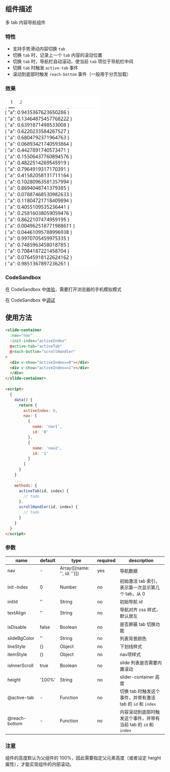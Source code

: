 ## 组件描述
多 tab 内容导航组件
### 特性
- 支持手势滑动内容切换 `tab`
- 切换 `tab` 时，记录上一个 `tab` 内容的滚动位置
- 切换 `tab` 时，导航栏自动滚动，使当前 `tab` 项位于导航栏中间
- 切换 `tab` 时触发 `active-tab` 事件
- 滚动到底部时触发 `reach-bottom` 事件（一般用于分页加载）

### 效果

<img src="./imgs/demo.gif" width="300" />

### CodeSandbox
在 CodeSandbox 中[体验](https://6nlde.csb.app/)，需要打开浏览器的手机模拟模式

在 CodeSandbox 中[调试](https://codesandbox.io/embed/slide-container-6nlde)



## 使用方法
```html
<slide-container
  :nav="nav"
  :init-index="activeIndex"
  @active-tab="activeTab"
  @reach-bottom="scrollHandler"
>
  <div v-show="activeIndex==0"></div>
  <div v-show="activeIndex==1"></div>
  </div>
</slide-container>

<script>
  {
    data() {
      return {
        activeIndex: 0,
        nav: [
          {
            name: 'nav1',
            id: '0'
          },
          {
            name: 'nav2',
            id: '1'
          }
        ]
      }
    }
    ...
    methods: {
      activeTab(id, index) {
        // todo
      },
      scrollHandler(id, index) {
        // todo
      }
    }
  }
</script>
```



### 参数

| name          | default | type                        | required | description                                                  |
| ------------- | ------- | --------------------------- | -------- | ------------------------------------------------------------ |
| nav           | -       | Array([{name: '', id: ''}]) | yes      | 导航数据                                                     |
| init-index    | 0       | Number                      | no       | 初始激活 tab 索引，表示第一次显示第几个 tab，从 0            |
| initId        | ''      | String                      | no       | 初始导航 id                                                  |
| textAlign     | ''      | String                      | no       | 导航对齐 css 样式，默认居左                                  |
| isDisable     | false   | Boolean                     | no       | 是否屏蔽 tab 切换功能                                        |
| slideBgColor  | ''      | String                      | no       | 列表背景颜色                                                 |
| lineStyle     | {}      | Object                      | no       | 下划线样式                                                   |
| itemStyle     | {}      | Object                      | no       | nav项样式                                                    |
| isInnerScroll | true    | Boolean                     | no       | slide 列表是否需要内置滚动                                   |
| height        | '100%'  | String                      | no       | slider-container 高度                                        |
| @active-tab   | -       | Function                    | no       | 切换 tab 时触发这个事件，并带有激活 tab 的 `id` 和 `index`   |
| @reach-bottom | -       | Function                    | no       | 内容滚动到底部时触发这个事件，并带有当前 tab 的 `id` 和 `index` |

### 注意

组件的高度默认为父组件的 100%，因此需要指定父元素高度（或者设定 height 属性），才能实现组件的内部滚动。